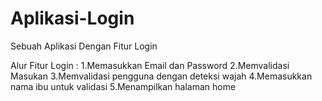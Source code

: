 # Aplikasi-Login
Sebuah Aplikasi Dengan Fitur Login

Alur Fitur Login :
1.Memasukkan Email dan Password
2.Memvalidasi Masukan
3.Memvalidasi pengguna dengan deteksi wajah
4.Memasukkan nama ibu untuk validasi
5.Menampilkan halaman home
